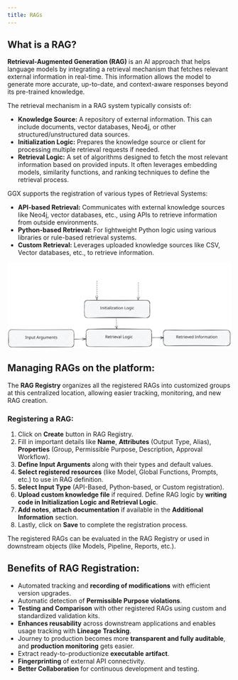 ```yaml
---
title: RAGs
---
```


<helper-panel object='Rag' location='list'>

## What is a RAG?

**Retrieval-Augmented Generation (RAG)** is an AI approach that helps language models by integrating a retrieval mechanism that fetches relevant external information in real-time. This information allows the model to generate more accurate, up-to-date, and context-aware responses beyond its pre-trained knowledge.

The retrieval mechanism in a RAG system typically consists of:

- **Knowledge Source:** A repository of external information. This can include documents, vector databases, Neo4j, or other structured/unstructured data sources.
- **Initialization Logic:** Prepares the knowledge source or client for processing multiple retrieval requests if needed.
- **Retrieval Logic:** A set of algorithms designed to fetch the most relevant information based on provided inputs. It often leverages embedding models, similarity functions, and ranking techniques to define the retrieval process.

GGX supports the registration of various types of Retrieval Systems:

- **API-based Retrieval:** Communicates with external knowledge sources like Neo4j, vector databases, etc., using APIs to retrieve information from outside environments.
- **Python-based Retrieval:** For lightweight Python logic using various libraries or rule-based retrieval systems.
- **Custom Retrieval:** Leverages uploaded knowledge sources like CSV, Vector databases, etc., to retrieve information.

![What is a RAG?](./rag-concept.excalidraw.svg)

## Managing RAGs on the platform:

The **RAG Registry** organizes all the registered RAGs into customized groups at this centralized location, allowing easier tracking, monitoring, and new RAG creation.

### Registering a RAG:

1. Click on **Create** button in RAG Registry.
2. Fill in important details like **Name**, **Attributes** (Output Type, Alias), **Properties** (Group, Permissible Purpose, Description, Approval Workflow).
3. **Define Input Arguments** along with their types and default values.
4. **Select registered resources** (like Model, Global Functions, Prompts, etc.) to use in RAG definition.
5. **Select Input Type** (API-Based, Python-based, or Custom registration).
6. **Upload custom knowledge file** if required. Define RAG logic by **writing code in Initialization Logic and Retrieval Logic**.
7. **Add notes**, **attach documentation** if available in the **Additional Information** section.
8. Lastly, click on **Save** to complete the registration process.

The registered RAGs can be evaluated in the RAG Registry or used in downstream objects (like Models, Pipeline, Reports, etc.).

## Benefits of RAG Registration:

- Automated tracking and **recording of modifications** with efficient version upgrades.
- Automatic detection of **Permissible Purpose violations**.
- **Testing and Comparison** with other registered RAGs using custom and standardized validation kits.
- **Enhances reusability** across downstream applications and enables usage tracking with **Lineage Tracking**.
- Journey to production becomes more **transparent and fully auditable**, and **production monitoring** gets easier.
- Extract ready-to-productionize **executable artifact**.
- **Fingerprinting** of external API connectivity.
- **Better Collaboration** for continuous development and testing.

</helper-panel>
